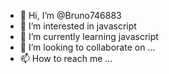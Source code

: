 - 👋 Hi, I’m @Bruno746883
- 👀 I’m interested in javascript 
- 🌱 I’m currently learning javascript
- 💞️ I’m looking to collaborate on ...
- 📫 How to reach me ...

<!---
Bruno746883/Bruno746883 is a ✨ special ✨ repository because its `README.md` (this file) appears on your GitHub profile.
You can click the Preview link to take a look at your changes.
--->
